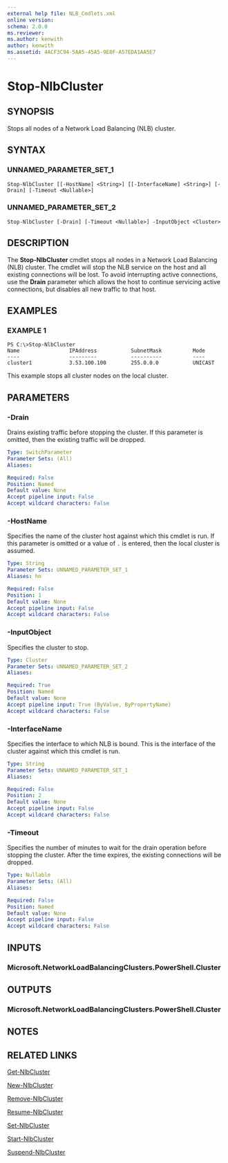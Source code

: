 ```yaml
---
external help file: NLB_Cmdlets.xml
online version: 
schema: 2.0.0
ms.reviewer:
ms.author: kenwith
author: kenwith
ms.assetid: 4ACF3C94-5AA5-45A5-9E0F-A57EDA1AA5E7
---
```


# Stop-NlbCluster

## SYNOPSIS
Stops all nodes of a Network Load Balancing (NLB) cluster.

## SYNTAX

### UNNAMED_PARAMETER_SET_1
```
Stop-NlbCluster [[-HostName] <String>] [[-InterfaceName] <String>] [-Drain] [-Timeout <Nullable>]
```

### UNNAMED_PARAMETER_SET_2
```
Stop-NlbCluster [-Drain] [-Timeout <Nullable>] -InputObject <Cluster>
```

## DESCRIPTION
The **Stop-NlbCluster** cmdlet stops all nodes in a Network Load Balancing (NLB) cluster.
The cmdlet will stop the NLB service on the host and all existing connections will be lost.
To avoid interrupting active connections, use the **Drain** parameter which allows the host to continue servicing active connections, but disables all new traffic to that host.

## EXAMPLES

### EXAMPLE 1
```
PS C:\>Stop-NlbCluster
Name                IPAddress           SubnetMask          Mode 
----                ---------           ----------          ---- 
cluster1            3.53.100.100        255.0.0.0           UNICAST
```

This example stops all cluster nodes on the local cluster.

## PARAMETERS

### -Drain
Drains existing traffic before stopping the cluster.
If this parameter is omitted, then the existing traffic will be dropped.

```yaml
Type: SwitchParameter
Parameter Sets: (All)
Aliases: 

Required: False
Position: Named
Default value: None
Accept pipeline input: False
Accept wildcard characters: False
```

### -HostName
Specifies the name of the cluster host against which this cmdlet is run.
If this parameter is omitted or a value of `.` is entered, then the local cluster is assumed.

```yaml
Type: String
Parameter Sets: UNNAMED_PARAMETER_SET_1
Aliases: hn

Required: False
Position: 1
Default value: None
Accept pipeline input: False
Accept wildcard characters: False
```

### -InputObject
Specifies the cluster to stop.

```yaml
Type: Cluster
Parameter Sets: UNNAMED_PARAMETER_SET_2
Aliases: 

Required: True
Position: Named
Default value: None
Accept pipeline input: True (ByValue, ByPropertyName)
Accept wildcard characters: False
```

### -InterfaceName
Specifies the interface to which NLB is bound.
This is the interface of the cluster against which this cmdlet is run.

```yaml
Type: String
Parameter Sets: UNNAMED_PARAMETER_SET_1
Aliases: 

Required: False
Position: 2
Default value: None
Accept pipeline input: False
Accept wildcard characters: False
```

### -Timeout
Specifies the number of minutes to wait for the drain operation before stopping the cluster.
After the time expires, the existing connections will be dropped.

```yaml
Type: Nullable
Parameter Sets: (All)
Aliases: 

Required: False
Position: Named
Default value: None
Accept pipeline input: False
Accept wildcard characters: False
```

## INPUTS

### Microsoft.NetworkLoadBalancingClusters.PowerShell.Cluster

## OUTPUTS

### Microsoft.NetworkLoadBalancingClusters.PowerShell.Cluster

## NOTES

## RELATED LINKS

[Get-NlbCluster](./Get-NlbCluster.md)

[New-NlbCluster](./New-NlbCluster.md)

[Remove-NlbCluster](./Remove-NlbCluster.md)

[Resume-NlbCluster](./Resume-NlbCluster.md)

[Set-NlbCluster](./Set-NlbCluster.md)

[Start-NlbCluster](./Start-NlbCluster.md)

[Suspend-NlbCluster](./Suspend-NlbCluster.md)

